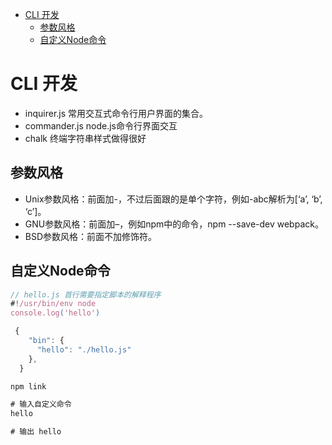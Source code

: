 <!-- TOC -->

- [CLI 开发](#cli-开发)
    - [参数风格](#参数风格)
    - [自定义Node命令](#自定义node命令)

<!-- /TOC -->

# CLI 开发

* inquirer.js 常用交互式命令行用户界面的集合。
* commander.js node.js命令行界面交互
* chalk  终端字符串样式做得很好

## 参数风格

* Unix参数风格：前面加-，不过后面跟的是单个字符，例如-abc解析为[‘a’, ‘b’, ‘c’]。  
* GNU参数风格：前面加–，例如npm中的命令，npm --save-dev webpack。  
* BSD参数风格：前面不加修饰符。  

## 自定义Node命令

```js
// hello.js 首行需要指定脚本的解释程序
#!/usr/bin/env node
console.log('hello')
```

```js
 {
    "bin": {
      "hello": "./hello.js"
    },
  }
```

```cmd
npm link

# 输入自定义命令
hello

# 输出 hello
```